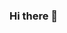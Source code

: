 ### Hi there 👋

<!--
**tim-sansone/tim-sansone** is a ✨ _special_ ✨ repository because its `README.md` (this file) appears on your GitHub profile.

Here are some ideas to get you started:

- 🔭 I’m currently working on graduating from Bloom Institute of Technology
- 🌱 I’m currently learning Applied Computer Science, Algorithms and Data Structures
- 📫 How to reach me: tim.sansone@gmail.com
- ⚡ Fun fact: I'm a neuroscience and psychology nerd! Any videos, books, podcasts, or conversations on the subject and I'm there!

